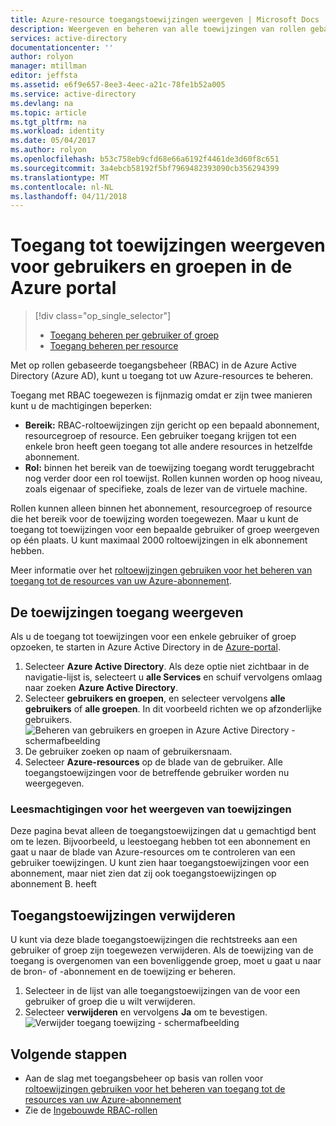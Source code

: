 ```yaml
---
title: Azure-resource toegangstoewijzingen weergeven | Microsoft Docs
description: Weergeven en beheren van alle toewijzingen van rollen gebaseerd toegangsbeheer voor een gebruiker of groep in de Azure portal
services: active-directory
documentationcenter: ''
author: rolyon
manager: mtillman
editor: jeffsta
ms.assetid: e6f9e657-8ee3-4eec-a21c-78fe1b52a005
ms.service: active-directory
ms.devlang: na
ms.topic: article
ms.tgt_pltfrm: na
ms.workload: identity
ms.date: 05/04/2017
ms.author: rolyon
ms.openlocfilehash: b53c758eb9cfd68e66a6192f4461de3d60f8c651
ms.sourcegitcommit: 3a4ebcb58192f5bf7969482393090cb356294399
ms.translationtype: MT
ms.contentlocale: nl-NL
ms.lasthandoff: 04/11/2018
---
```

# <a name="view-access-assignments-for-users-and-groups-in-the-azure-portal"></a>Toegang tot toewijzingen weergeven voor gebruikers en groepen in de Azure portal
> [!div class="op_single_selector"]
> * [Toegang beheren per gebruiker of groep](role-based-access-control-manage-assignments.md)
> * [Toegang beheren per resource](role-based-access-control-configure.md)

Met op rollen gebaseerde toegangsbeheer (RBAC) in de Azure Active Directory (Azure AD), kunt u toegang tot uw Azure-resources te beheren. 

Toegang met RBAC toegewezen is fijnmazig omdat er zijn twee manieren kunt u de machtigingen beperken:

* **Bereik:** RBAC-roltoewijzingen zijn gericht op een bepaald abonnement, resourcegroep of resource. Een gebruiker toegang krijgen tot een enkele bron heeft geen toegang tot alle andere resources in hetzelfde abonnement.
* **Rol:** binnen het bereik van de toewijzing toegang wordt teruggebracht nog verder door een rol toewijst. Rollen kunnen worden op hoog niveau, zoals eigenaar of specifieke, zoals de lezer van de virtuele machine.

Rollen kunnen alleen binnen het abonnement, resourcegroep of resource die het bereik voor de toewijzing worden toegewezen. Maar u kunt de toegang tot toewijzingen voor een bepaalde gebruiker of groep weergeven op één plaats. U kunt maximaal 2000 roltoewijzingen in elk abonnement hebben. 

Meer informatie over het [roltoewijzingen gebruiken voor het beheren van toegang tot de resources van uw Azure-abonnement](role-based-access-control-configure.md).

## <a name="view-access-assignments"></a>De toewijzingen toegang weergeven
Als u de toegang tot toewijzingen voor een enkele gebruiker of groep opzoeken, te starten in Azure Active Directory in de [Azure-portal](http://portal.azure.com).

1. Selecteer **Azure Active Directory**. Als deze optie niet zichtbaar in de navigatie-lijst is, selecteert u **alle Services** en schuif vervolgens omlaag naar zoeken **Azure Active Directory**.
2. Selecteer **gebruikers en groepen**, en selecteer vervolgens **alle gebruikers** of **alle groepen**. In dit voorbeeld richten we op afzonderlijke gebruikers.
    ![Beheren van gebruikers en groepen in Azure Active Directory - schermafbeelding](./media/role-based-access-control-manage-assignments/rbac_users_groups.png)
3. De gebruiker zoeken op naam of gebruikersnaam.
4. Selecteer **Azure-resources** op de blade van de gebruiker. Alle toegangstoewijzingen voor de betreffende gebruiker worden nu weergegeven.

### <a name="read-permissions-to-view-assignments"></a>Leesmachtigingen voor het weergeven van toewijzingen
Deze pagina bevat alleen de toegangstoewijzingen dat u gemachtigd bent om te lezen. Bijvoorbeeld, u leestoegang hebben tot een abonnement en gaat u naar de blade van Azure-resources om te controleren van een gebruiker toewijzingen. U kunt zien haar toegangstoewijzingen voor een abonnement, maar niet zien dat zij ook toegangstoewijzingen op abonnement B. heeft

## <a name="delete-access-assignments"></a>Toegangstoewijzingen verwijderen
U kunt via deze blade toegangstoewijzingen die rechtstreeks aan een gebruiker of groep zijn toegewezen verwijderen. Als de toewijzing van de toegang is overgenomen van een bovenliggende groep, moet u gaat u naar de bron- of -abonnement en de toewijzing er beheren.

1. Selecteer in de lijst van alle toegangstoewijzingen van de voor een gebruiker of groep die u wilt verwijderen.
2. Selecteer **verwijderen** en vervolgens **Ja** om te bevestigen.
    ![Verwijder toegang toewijzing - schermafbeelding](./media/role-based-access-control-manage-assignments/delete_assignment.png)

## <a name="next-steps"></a>Volgende stappen

* Aan de slag met toegangsbeheer op basis van rollen voor [roltoewijzingen gebruiken voor het beheren van toegang tot de resources van uw Azure-abonnement](role-based-access-control-configure.md)
* Zie de [Ingebouwde RBAC-rollen](role-based-access-built-in-roles.md)

